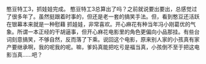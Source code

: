 憨豆特工3，抓娃娃完成。
憨豆特工3总算出了吗？之前就说要出要出，总感觉过了很多年了。虽然挺跟着时事的，但还是老一套的搞笑手法。但，看到憨豆还活跃在银幕本来就是一种慰藉
抓娃娃，非常喜欢。开心麻花有种当年冯小刚葛优的气象。所谓一本正经的干胡逼事，但开心麻花电影里的角色更偏向小品那挂。有些台词刻意搞笑，不够自然，反而落了下乘。说回这个电影，原来别人家的小孩真有家产要继承啊，我的呢我的呢。嘛，爹妈真能把吃亏是福当真，小孩倒不至于把这电影当真……吧？